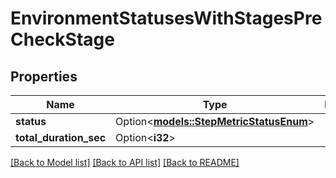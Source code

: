 # EnvironmentStatusesWithStagesPreCheckStage

## Properties

Name | Type | Description | Notes
------------ | ------------- | ------------- | -------------
**status** | Option<[**models::StepMetricStatusEnum**](StepMetricStatusEnum.md)> |  | [optional]
**total_duration_sec** | Option<**i32**> |  | [optional]

[[Back to Model list]](../README.md#documentation-for-models) [[Back to API list]](../README.md#documentation-for-api-endpoints) [[Back to README]](../README.md)


